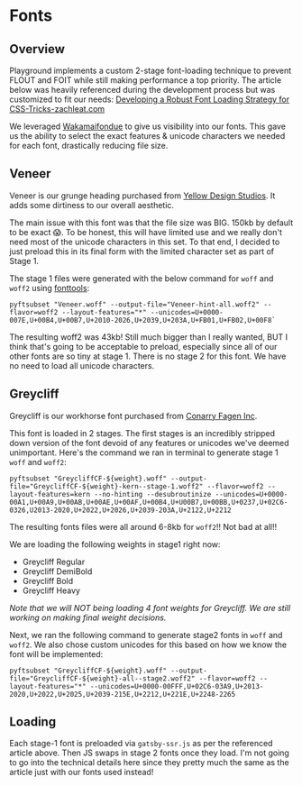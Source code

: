 # Fonts

## Overview

Playground implements a custom 2-stage font-loading technique to prevent FLOUT and FOIT while still making performance a top priority. The article below was heavily referenced during the development process but was customized to fit our needs:
[Developing a Robust Font Loading Strategy for CSS-Tricks-zachleat.com](https://www.zachleat.com/web/css-tricks-web-fonts/)

We leveraged [Wakamaifondue](https://wakamaifondue.com/) to give us visibility into our fonts. This gave us the ability to select the exact features & unicode characters we needed for each font, drastically reducing file size.

## Veneer
Veneer is our grunge heading purchased from [Yellow Design Studios](https://www.yellowdesignstudio.com/fonts/veneer). It adds some dirtiness to our overall aesthetic.

The main issue with this font was that the file size was BIG. 150kb by default to be exact 😱. To be honest, this will have limited use and we really don't need most of the unicode characters in this set. To that end, I decided to just preload this in its final form with the limited character set as part of Stage 1.

 The stage 1 files were generated with the below command for `woff` and `woff2` using [fonttools](https://github.com/fonttools/fonttools):
```
pyftsubset "Veneer.woff" --output-file="Veneer-hint-all.woff2" --flavor=woff2 --layout-features="*" --unicodes=U+0000-007E,U+00B4,U+00B7,U+2010-2026,U+2039,U+203A,U+FB01,U+FB02,U+00F8`
```

The resulting woff2 was 43kb! Still much bigger than I really wanted, BUT I think that's going to be acceptable to preload, especially since all of our other fonts are so tiny at stage 1.
There is no stage 2 for this font. We have no need to load all unicode characters.

## Greycliff

Greycliff is our workhorse font purchased from [Conarry Fagen Inc](https://connary.com/greycliff.html).

This font is loaded in 2 stages. The first stages is an incredibly stripped down version of the font devoid of any features or unicodes we've deemed unimportant. Here's the command we ran in terminal to generate stage 1 `woff` and `woff2`:

```
pyftsubset "GreycliffCF-${weight}.woff" --output-file="GreycliffCF-${weight}-kern--stage-1.woff2" --flavor=woff2 --layout-features=kern --no-hinting --desubroutinize --unicodes=U+0000-00A1,U+00A9,U+00AB,U+00AE,U+00AF,U+00B4,U+U00B7,U+00BB,U+0237,U+02C6-0326,U2013-2020,U+2022,U+2026,U+2039-203A,U+2122,U+2212
```

The resulting fonts files were all around 6-8kb for `woff2`!! Not bad at all!!

We are loading the following weights in stage1 right now:

- Greycliff Regular
- Greycliff DemiBold
- Greycliff Bold
- Greycliff Heavy

*Note that we will NOT being loading 4 font weights for Greycliff. We are still working on making final weight decisions.*

Next, we ran the following command to generate stage2 fonts in `woff` and `woff2`. We also chose custom unicodes for this based on how we know the font will be implemented:
```
pyftsubset "GreycliffCF-${weight}.woff" --output-file="GreycliffCF-${weight}-all--stage2.woff2" --flavor=woff2 --layout-features="*" --unicodes=U+0000-00FFF,U+02C6-03A9,U+2013-2020,U+2022,U+2025,U+2039-215E,U+2212,U+221E,U+2248-2265
```

## Loading
Each stage-1 font is preloaded via `gatsby-ssr.js` as per the referenced article above. Then JS swaps in stage 2 fonts once they load. I'm not going to go into the technical details here since they pretty much the same as the article just with our fonts used instead!